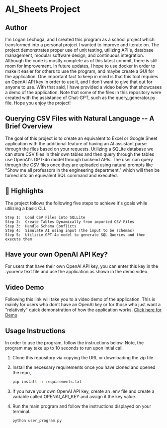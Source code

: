# AI_Sheets Project

## Author
<p>I'm Logan Lechuga, and I created this program as a school project which transformed into a personal project I wanted to improve and iterate on. The project demonstrates proper use of unit testing, utilizing API's, database management, modular software design, and continuous integration. Although the code is mostly complete as of this latest commit, there is still room for improvement. In future updates, I hope to use docker in order to make it easier for others to use the program, and maybe create a GUI for the application. One important fact to keep in mind is that this tool requires an OpenAI API key in order to use it, and I don't want to give that out for anyone to use. With that said, I have provided a video below that showcases a demo of the application. Note that some of the files in this repository were created with the assistance of Chat-GPT, such as the query_generator.py file. Hope you enjoy the project!</p>

## Querying CSV Files with Natural Language -- A Brief Overview
<p>The goal of this project is to create an equivalent to Excel or Google Sheet application with the additional feature of having an AI assistant parse through the files based on your requests.  Utilizing a SQLite database we can store CSV files in their own tables and then query through the tables use OpenAI's GPT-4o model through backend APIs. The user can query through the CSV files once they are uploaded using natural prompts like "Show me all professors in the engineering department." which will then be turned into an equivalent SQL command and executed.</p>

## 🌟 Highlights
The project follows the following five steps to achieve it's goals while utilizing a basic CLI. 

    Step 1:  Load CSV Files into SQLLite
    Step 2:  Create Tables Dynamically from imported CSV Files
    Step 3:  Handle Schema Conflicts 
    Step 4:  Simulate AI using input (the input to be schemas)
    Step 5:  Utilizie GPT-4o model to generate SQL Queries and then execute them

## Have your own OpenAI API Key?
<p>For users that have their own OpenAI API key, you can enter this key in the .yourenv text file and use the application as shown in the demo video.</p>

## Video Demo
<p>Following this link will take you to a video demo of the application. This is mainly for users who don't have an OpenAI key or for those who just want a "relatively" quick demonstration of how the application works. <a href="https://youtu.be/9PxT78pqYMk" alt="Demo of application">Click here for Demo</a></p>

## Usage Instructions
In order to use the program, follow the instructions below. Note, the program may take up to 10 seconds to run upon intial call.

 1. Clone this repository via copying the URL or downloading the zip file.
 2. Install the necessary requirements once you have cloned and opened the repo,
    
     ``` bash
     pip install -r requirements.txt
     ```

3. If you have your own OpenAI API key, create an .env file and create a variable called OPENAI_API_KEY and assign it the key value.

4. Run the main program and follow the instructions displayed on your terminal.
   
   ``` bash
   python user_program.py
   ```
    
